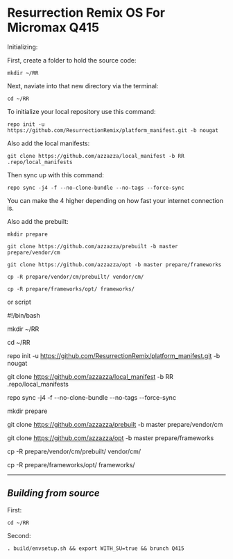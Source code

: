 Resurrection Remix OS For Micromax Q415
=============================

Initializing:

First, create a folder to hold the source code: 

	mkdir ~/RR

Next, naviate into that new directory via the terminal:

	cd ~/RR

To initialize your local repository use this command:

	repo init -u https://github.com/ResurrectionRemix/platform_manifest.git -b nougat

Also add the local manifests:

	git clone https://github.com/azzazza/local_manifest -b RR .repo/local_manifests

Then sync up with this command:

	repo sync -j4 -f --no-clone-bundle --no-tags --force-sync
	
You can make the 4 higher depending on how fast your internet connection is. 

Also add the prebuilt:

	mkdir prepare
	
	git clone https://github.com/azzazza/prebuilt -b master prepare/vendor/cm
	
	git clone https://github.com/azzazza/opt -b master prepare/frameworks
	
	cp -R prepare/vendor/cm/prebuilt/ vendor/cm/
	
	cp -R prepare/frameworks/opt/ frameworks/
	
or script

#!/bin/bash

mkdir ~/RR

cd ~/RR

repo init -u https://github.com/ResurrectionRemix/platform_manifest.git -b nougat

git clone https://github.com/azzazza/local_manifest -b RR .repo/local_manifests

repo sync -j4 -f --no-clone-bundle --no-tags --force-sync

mkdir prepare

git clone https://github.com/azzazza/prebuilt -b master prepare/vendor/cm

git clone https://github.com/azzazza/opt -b master prepare/frameworks

cp -R prepare/vendor/cm/prebuilt/ vendor/cm/

cp -R prepare/frameworks/opt/ frameworks/

-------------
 
_Building from source_
---------------

First:

	cd ~/RR

Second:

	. build/envsetup.sh && export WITH_SU=true && brunch Q415
	
